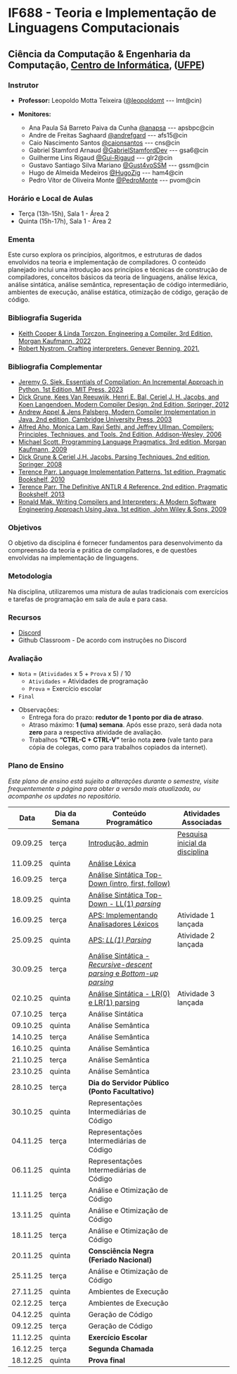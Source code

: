 # IF688 - Teoria e Implementação de Linguagens Computacionais

## Ciência da Computação & Engenharia da Computação, [Centro de Informática](http://www.cin.ufpe.br), ([UFPE](http://www.ufpe.br))

### Instrutor

* **Professor:** Leopoldo Motta Teixeira ([@leopoldomt](https://github.com/leopoldomt) --- lmt@cin)

* **Monitores:** 
  - Ana Paula Sá Barreto Paiva da Cunha	[@anapsa](https://github.com/anapsa) --- apsbpc@cin
  - Andre de Freitas Saghaard	[@andrefgard](https://github.com/andrefgard) --- afs15@cin
  - Caio Nascimento Santos	[@caionsantos](https://github.com/caionsantos) --- cns@cin
  - Gabriel Stamford Arnaud	[@GabrielStamfordDev](https://github.com/GabrielStamfordDev) --- gsa6@cin
  - Guilherme Lins Rigaud	[@Gui-Rigaud](https://github.com/Gui-Rigaud) --- glr2@cin
  - Gustavo Santiago Silva Mariano [@Gust4voSSM](https://github.com/Gust4voSSM) --- gssm@cin
  - Hugo de Almeida Medeiros [@HugoZig](https://github.com/HugoZig) --- ham4@cin
  - Pedro Vítor de Oliveira Monte [@PedroMonte](https://github.com/PedroMonte) --- pvom@cin

### Horário e Local de Aulas

* Terça (13h-15h), Sala 1 - Área 2
* Quinta (15h-17h), Sala 1 - Área 2

### Ementa

Este curso explora os princípios, algoritmos, e estruturas de dados envolvidos na teoria e implementação de compiladores. 
O conteúdo planejado inclui uma introdução aos princípios e técnicas de construção de compiladores, conceitos básicos da teoria de linguagens, análise léxica, análise sintática, análise semântica, representação de código intermediário, ambientes de execução, análise estática, otimização de código, geração de código.

### Bibliografia Sugerida

- [Keith Cooper & Linda Torczon. Engineering a Compiler. 3rd Edition, Morgan Kaufmann, 2022](https://shop.elsevier.com/books/engineering-a-compiler/cooper/978-0-12-815412-0)
- [Robert Nystrom. Crafting interpreters. Genever Benning, 2021.](https://craftinginterpreters.com/)

### Bibliografia Complementar
- [Jeremy G. Siek. Essentials of Compilation: An Incremental Approach in Python. 1st Edition, MIT Press, 2023](https://mitpress.mit.edu/9780262048248/essentials-of-compilation/)
- [Dick Grune, Kees Van Reeuwijk, Henri E. Bal, Ceriel J. H. Jacobs, and Koen Langendoen. Modern Compiler Design. 2nd Edition, Springer, 2012](https://dickgrune.com/Books/MCD_2nd_Edition/)
- [Andrew Appel & Jens Palsberg. Modern Compiler Implementation in Java. 2nd edition, Cambridge University Press, 2003](https://www.cs.princeton.edu/~appel/modern/java/)
- [Alfred Aho, Monica Lam, Ravi Sethi, and Jeffrey Ullman. Compilers: Principles, Techniques, and Tools. 2nd Edition, Addison-Wesley, 2006](http://dragonbook.stanford.edu)
- [Michael Scott. Programming Language Pragmatics. 3rd edition, Morgan Kaufmann, 2009](https://www.cs.rochester.edu/u/scott/pragmatics/3e/)
- [Dick Grune & Ceriel J.H. Jacobs. Parsing Techniques. 2nd edition, Springer, 2008](https://dickgrune.com/Books/PTAPG_2nd_Edition/)
- [Terence Parr. Language Implementation Patterns. 1st edition, Pragmatic Bookshelf, 2010](https://pragprog.com/book/tpdsl/language-implementation-patterns)
- [Terence Parr. The Definitive ANTLR 4 Reference. 2nd edition, Pragmatic Bookshelf, 2013](https://pragprog.com/book/tpantlr2/the-definitive-antlr-4-reference)
- [Ronald Mak. Writing Compilers and Interpreters: A Modern Software Engineering Approach Using Java. 1st edition, John Wiley & Sons, 2009](http://www.wiley.com/WileyCDA/WileyTitle/productCd-0470177071.html)

### Objetivos

O objetivo da disciplina é fornecer fundamentos para desenvolvimento da compreensão da teoria e prática de compiladores, e de questões envolvidas na implementação de linguagens.

### Metodologia

Na disciplina, utilizaremos uma mistura de aulas tradicionais com exercícios e tarefas de programação em sala de aula e para casa. 

### Recursos

- [Discord](https://discord.gg/P4mndZ3r)
- Github Classroom - De acordo com instruções no Discord


### Avaliação

* `Nota` = (`Atividades` x 5 + `Prova` x 5) / 10 
  * `Atividades` = Atividades de programação
  * `Prova` = Exercício escolar
* `Final`

- Observações:
  - Entrega fora do prazo: **redutor de 1 ponto por dia de atraso**. 
  - Atraso máximo: **1 (uma) semana**. Após esse prazo, será dada nota **zero** para a respectiva atividade de avaliação.
  - Trabalhos **“CTRL-C + CTRL-V”** terão nota **zero** (vale tanto para cópia de colegas, como para trabalhos copiados da internet).

### Plano de Ensino

*Este plano de ensino está sujeito a alterações durante o semestre, visite frequentemente a página para obter a versão mais atualizada, ou acompanhe os updates no repositório.*

| Data     | Dia da Semana | Conteúdo Programático | Atividades Associadas |
|----------|---------------|-----------------------|-----------------------|
| 09.09.25 | terça         | [Introdução, admin](2025-09-09.md)                           | [Pesquisa inicial da disciplina](https://forms.gle/ydz8Ljx9nMrVFrz46) | 
| 11.09.25 | quinta        | [Análise Léxica](2025-09-11.md) |                       |
| 16.09.25 | terça         | [Análise Sintática Top-Down (intro, first, follow)](2025-09-16.md) |   |
| 18.09.25 | quinta        | [Análise Sintática Top-Down - LL(1) _parsing_](2025-09-18.md) |                       |
| 16.09.25 | terça         | [APS: Implementando Analisadores Léxicos](https://classroom.github.com/a/xG7wXD0l) |  Atividade 1 lançada |
| 25.09.25 | quinta        | [APS: _LL(1) Parsing_](https://classroom.github.com/a/YGAzT_Iv) | Atividade 2 lançada |
| 30.09.25 | terça         | [Análise Sintática - _Recursive-descent parsing_ e _Bottom-up parsing_](2025-09-30.md) |                       |
| 02.10.25 | quinta        | [Análise Sintática - LR(0) e LR(1) parsing](2025-10-02.md) | Atividade 3 lançada |
| 07.10.25 | terça         | Análise Sintática |                       |
| 09.10.25 | quinta        | Análise Semântica |                       |
| 14.10.25 | terça         | Análise Semântica |                       |
| 16.10.25 | quinta        | Análise Semântica |                       |
| 21.10.25 | terça         | Análise Semântica |                       |
| 23.10.25 | quinta        | Análise Semântica |                       |
| 28.10.25 | terça         | **Dia do Servidor Público (Ponto Facultativo)** |   |
| 30.10.25 | quinta        | Representações Intermediárias de Código |      |
| 04.11.25 | terça         | Representações Intermediárias de Código |      |
| 06.11.25 | quinta        | Representações Intermediárias de Código |      |
| 11.11.25 | terça         | Análise e Otimização de Código |    |
| 13.11.25 | quinta        | Análise e Otimização de Código |    |
| 18.11.25 | terça         | Análise e Otimização de Código |    |
| 20.11.25 | quinta        | **Consciência Negra (Feriado Nacional)** |       |
| 25.11.25 | terça         | Análise e Otimização de Código |    |
| 27.11.25 | quinta        | Ambientes de Execução |                       |
| 02.12.25 | terça         | Ambientes de Execução |                       |
| 04.12.25 | quinta        | Geração de Código     |                       |
| 09.12.25 | terça         | Geração de Código     |                       |
| 11.12.25 | quinta        | **Exercício Escolar** |                       |
| 16.12.25 | terça         | **Segunda Chamada**   |                       | 
| 18.12.25 | quinta        | **Prova final**       |                       |
